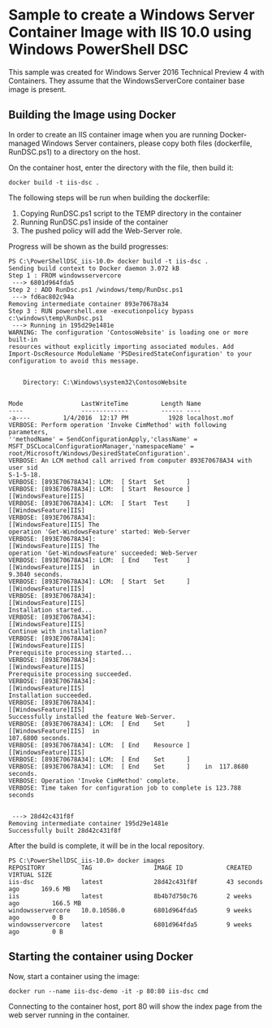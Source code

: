 # Sample to create a Windows Server Container Image with IIS 10.0 using Windows PowerShell DSC

This sample was created for Windows Server 2016 Technical Preview 4 with Containers. They assume that the 
WindowsServerCore container base image is present.


## Building the Image using Docker

In order to create an IIS container image when you are running Docker-managed Windows Server containers, please 
copy both files (dockerfile, RunDSC.ps1) to a directory on the host.

On the container host, enter the directory with the file, then build it:
```
docker build -t iis-dsc .
```

The following steps will be run when building the dockerfile:

1. Copying RunDSC.ps1 script to the TEMP directory in the container
2. Running RunDSC.ps1 inside of the container
  1. The pushed policy will add the Web-Server role.
  
  
Progress will be shown as the build progresses:
```
PS C:\PowerShellDSC_iis-10.0> docker build -t iis-dsc .
Sending build context to Docker daemon 3.072 kB
Step 1 : FROM windowsservercore
 ---> 6801d964fda5
Step 2 : ADD RunDsc.ps1 /windows/temp/RunDsc.ps1
 ---> fd6ac802c94a
Removing intermediate container 893e70678a34
Step 3 : RUN powershell.exe -executionpolicy bypass c:\windows\temp\RunDsc.ps1
 ---> Running in 195d29e1481e
WARNING: The configuration 'ContosoWebsite' is loading one or more built-in
resources without explicitly importing associated modules. Add
Import-DscResource ModuleName 'PSDesiredStateConfiguration' to your
configuration to avoid this message.


    Directory: C:\Windows\system32\ContosoWebsite


Mode                LastWriteTime         Length Name
----                -------------         ------ ----
-a----         1/4/2016  12:17 PM           1928 localhost.mof
VERBOSE: Perform operation 'Invoke CimMethod' with following parameters,
''methodName' = SendConfigurationApply,'className' =
MSFT_DSCLocalConfigurationManager,'namespaceName' =
root/Microsoft/Windows/DesiredStateConfiguration'.
VERBOSE: An LCM method call arrived from computer 893E70678A34 with user sid
S-1-5-18.
VERBOSE: [893E70678A34]: LCM:  [ Start  Set      ]
VERBOSE: [893E70678A34]: LCM:  [ Start  Resource ]  [[WindowsFeature]IIS]
VERBOSE: [893E70678A34]: LCM:  [ Start  Test     ]  [[WindowsFeature]IIS]
VERBOSE: [893E70678A34]:                            [[WindowsFeature]IIS] The
operation 'Get-WindowsFeature' started: Web-Server
VERBOSE: [893E70678A34]:                            [[WindowsFeature]IIS] The
operation 'Get-WindowsFeature' succeeded: Web-Server
VERBOSE: [893E70678A34]: LCM:  [ End    Test     ]  [[WindowsFeature]IIS]  in
9.3040 seconds.
VERBOSE: [893E70678A34]: LCM:  [ Start  Set      ]  [[WindowsFeature]IIS]
VERBOSE: [893E70678A34]:                            [[WindowsFeature]IIS]
Installation started...
VERBOSE: [893E70678A34]:                            [[WindowsFeature]IIS]
Continue with installation?
VERBOSE: [893E70678A34]:                            [[WindowsFeature]IIS]
Prerequisite processing started...
VERBOSE: [893E70678A34]:                            [[WindowsFeature]IIS]
Prerequisite processing succeeded.
VERBOSE: [893E70678A34]:                            [[WindowsFeature]IIS]
Installation succeeded.
VERBOSE: [893E70678A34]:                            [[WindowsFeature]IIS]
Successfully installed the feature Web-Server.
VERBOSE: [893E70678A34]: LCM:  [ End    Set      ]  [[WindowsFeature]IIS]  in
107.6800 seconds.
VERBOSE: [893E70678A34]: LCM:  [ End    Resource ]  [[WindowsFeature]IIS]
VERBOSE: [893E70678A34]: LCM:  [ End    Set      ]
VERBOSE: [893E70678A34]: LCM:  [ End    Set      ]    in  117.8680 seconds.
VERBOSE: Operation 'Invoke CimMethod' complete.
VERBOSE: Time taken for configuration job to complete is 123.788 seconds


 ---> 28d42c431f8f
Removing intermediate container 195d29e1481e
Successfully built 28d42c431f8f
```

After the build is complete, it will be in the local repository.
```
PS C:\PowerShellDSC_iis-10.0> docker images
REPOSITORY          TAG                 IMAGE ID            CREATED             VIRTUAL SIZE
iis-dsc             latest              28d42c431f8f        43 seconds ago      169.6 MB
iis                 latest              8b4b7d750c76        2 weeks ago         166.5 MB
windowsservercore   10.0.10586.0        6801d964fda5        9 weeks ago         0 B
windowsservercore   latest              6801d964fda5        9 weeks ago         0 B
```

## Starting the container using Docker

Now, start a container using the image:
```
docker run --name iis-dsc-demo -it -p 80:80 iis-dsc cmd
```

Connecting to the container host, port 80 will show the index page from the web server
running in the container.
